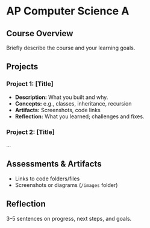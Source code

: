 # AP Computer Science A
## Course Overview
Briefly describe the course and your learning goals.
## Projects
### Project 1: [Title]
- **Description:** What you built and why.
- **Concepts:** e.g., classes, inheritance, recursion
- **Artifacts:** Screenshots, code links
- **Reflection:** What you learned; challenges and fixes.
### Project 2: [Title]
...
## Assessments &amp; Artifacts
- Links to code folders/files
- Screenshots or diagrams (`/images` folder)
## Reflection
3–5 sentences on progress, next steps, and goals.
